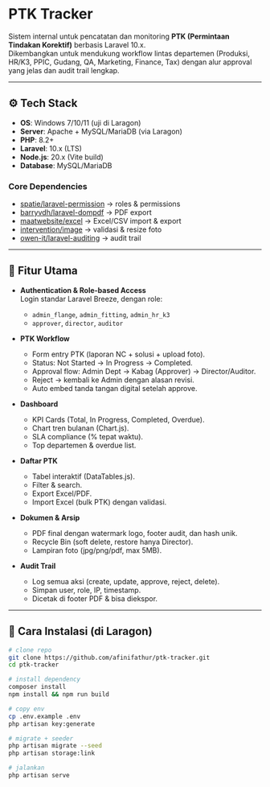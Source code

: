 # PTK Tracker

Sistem internal untuk pencatatan dan monitoring **PTK (Permintaan Tindakan Korektif)** berbasis Laravel 10.x.  
Dikembangkan untuk mendukung workflow lintas departemen (Produksi, HR/K3, PPIC, Gudang, QA, Marketing, Finance, Tax) dengan alur approval yang jelas dan audit trail lengkap.

---

## ⚙️ Tech Stack

- **OS**: Windows 7/10/11 (uji di Laragon)
- **Server**: Apache + MySQL/MariaDB (via Laragon)
- **PHP**: 8.2+
- **Laravel**: 10.x (LTS)
- **Node.js**: 20.x (Vite build)
- **Database**: MySQL/MariaDB

### Core Dependencies
- [spatie/laravel-permission](https://github.com/spatie/laravel-permission) → roles & permissions  
- [barryvdh/laravel-dompdf](https://github.com/barryvdh/laravel-dompdf) → PDF export  
- [maatwebsite/excel](https://laravel-excel.com/) → Excel/CSV import & export  
- [intervention/image](http://image.intervention.io/) → validasi & resize foto  
- [owen-it/laravel-auditing](https://github.com/owen-it/laravel-auditing) → audit trail  

---

## 🧩 Fitur Utama

- **Authentication & Role-based Access**  
  Login standar Laravel Breeze, dengan role:
  - `admin_flange`, `admin_fitting`, `admin_hr_k3`
  - `approver`, `director`, `auditor`

- **PTK Workflow**  
  - Form entry PTK (laporan NC + solusi + upload foto).  
  - Status: Not Started → In Progress → Completed.  
  - Approval flow: Admin Dept → Kabag (Approver) → Director/Auditor.  
  - Reject → kembali ke Admin dengan alasan revisi.  
  - Auto embed tanda tangan digital setelah approve.

- **Dashboard**  
  - KPI Cards (Total, In Progress, Completed, Overdue).  
  - Chart tren bulanan (Chart.js).  
  - SLA compliance (% tepat waktu).  
  - Top departemen & overdue list.

- **Daftar PTK**  
  - Tabel interaktif (DataTables.js).  
  - Filter & search.  
  - Export Excel/PDF.  
  - Import Excel (bulk PTK) dengan validasi.

- **Dokumen & Arsip**  
  - PDF final dengan watermark logo, footer audit, dan hash unik.  
  - Recycle Bin (soft delete, restore hanya Director).  
  - Lampiran foto (jpg/png/pdf, max 5MB).

- **Audit Trail**  
  - Log semua aksi (create, update, approve, reject, delete).  
  - Simpan user, role, IP, timestamp.  
  - Dicetak di footer PDF & bisa diekspor.

---

## 🚀 Cara Instalasi (di Laragon)

```bash
# clone repo
git clone https://github.com/afinifathur/ptk-tracker.git
cd ptk-tracker

# install dependency
composer install
npm install && npm run build

# copy env
cp .env.example .env
php artisan key:generate

# migrate + seeder
php artisan migrate --seed
php artisan storage:link

# jalankan
php artisan serve
